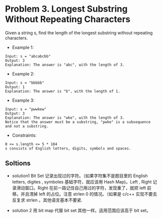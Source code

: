 # Problem  3. Longest Substring Without Repeating Characters

Given a string s, find the length of the longest substring without repeating characters.

- Example 1:

```text
Input: s = "abcabcbb"
Output: 3
Explanation: The answer is "abc", with the length of 3.
```

- Example 2:

```text
Input: s = "bbbbb"
Output: 1
Explanation: The answer is "b", with the length of 1.
```

- Example 3:

```text
Input: s = "pwwkew"
Output: 3
Explanation: The answer is "wke", with the length of 3.
Notice that the answer must be a substring, "pwke" is a subsequence and not a substring.
```

- Constraints:

```text
0 <= s.length <= 5 * 104
s consists of English letters, digits, symbols and spaces.
```

## Soltions

- solution1
Bit Set 记录出现过的字符。（如果字符集不是题目里的 English letters, digites , symboles 基础字符，就应该用 Hash Map)。Left , Right 记录滑动窗口。Right 在前一路记住自己用过的字符，发现重了，就把 left 前移。并且清掉 left 的占位。注意 strlen 0 的情况。（如果是 c/c++ 实现不要去反复求 strlen 。其他语言基本不要紧.

- solution 2
 用 bit map 代替 bit set 其他一样。适用范围应该高于 bit set。
